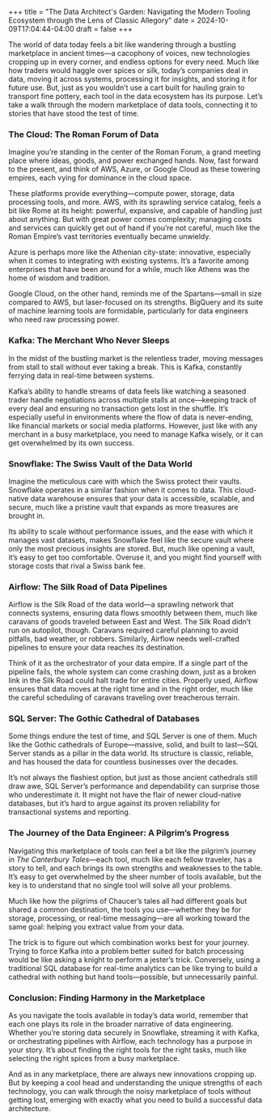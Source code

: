+++
title = "The Data Architect's Garden: Navigating the Modern Tooling Ecosystem through the Lens of Classic Allegory"
date = 2024-10-09T17:04:44-04:00
draft = false
+++

The world of data today feels a bit like wandering through a bustling marketplace in ancient times—a cacophony of voices, new technologies cropping up in every corner, and endless options for every need. Much like how traders would haggle over spices or silk, today’s companies deal in data, moving it across systems, processing it for insights, and storing it for future use. But, just as you wouldn’t use a cart built for hauling grain to transport fine pottery, each tool in the data ecosystem has its purpose. Let’s take a walk through the modern marketplace of data tools, connecting it to stories that have stood the test of time.

### The Cloud: The Roman Forum of Data

Imagine you’re standing in the center of the Roman Forum, a grand meeting place where ideas, goods, and power exchanged hands. Now, fast forward to the present, and think of AWS, Azure, or Google Cloud as these towering empires, each vying for dominance in the cloud space.

These platforms provide everything—compute power, storage, data processing tools, and more. AWS, with its sprawling service catalog, feels a bit like Rome at its height: powerful, expansive, and capable of handling just about anything. But with great power comes complexity; managing costs and services can quickly get out of hand if you’re not careful, much like the Roman Empire’s vast territories eventually became unwieldy.

Azure is perhaps more like the Athenian city-state: innovative, especially when it comes to integrating with existing systems. It’s a favorite among enterprises that have been around for a while, much like Athens was the home of wisdom and tradition.

Google Cloud, on the other hand, reminds me of the Spartans—small in size compared to AWS, but laser-focused on its strengths. BigQuery and its suite of machine learning tools are formidable, particularly for data engineers who need raw processing power.

### Kafka: The Merchant Who Never Sleeps

In the midst of the bustling market is the relentless trader, moving messages from stall to stall without ever taking a break. This is Kafka, constantly ferrying data in real-time between systems.

Kafka’s ability to handle streams of data feels like watching a seasoned trader handle negotiations across multiple stalls at once—keeping track of every deal and ensuring no transaction gets lost in the shuffle. It’s especially useful in environments where the flow of data is never-ending, like financial markets or social media platforms. However, just like with any merchant in a busy marketplace, you need to manage Kafka wisely, or it can get overwhelmed by its own success.

### Snowflake: The Swiss Vault of the Data World

Imagine the meticulous care with which the Swiss protect their vaults. Snowflake operates in a similar fashion when it comes to data. This cloud-native data warehouse ensures that your data is accessible, scalable, and secure, much like a pristine vault that expands as more treasures are brought in. 

Its ability to scale without performance issues, and the ease with which it manages vast datasets, makes Snowflake feel like the secure vault where only the most precious insights are stored. But, much like opening a vault, it’s easy to get too comfortable. Overuse it, and you might find yourself with storage costs that rival a Swiss bank fee.

### Airflow: The Silk Road of Data Pipelines

Airflow is the Silk Road of the data world—a sprawling network that connects systems, ensuring data flows smoothly between them, much like caravans of goods traveled between East and West. The Silk Road didn’t run on autopilot, though. Caravans required careful planning to avoid pitfalls, bad weather, or robbers. Similarly, Airflow needs well-crafted pipelines to ensure your data reaches its destination.

Think of it as the orchestrator of your data empire. If a single part of the pipeline fails, the whole system can come crashing down, just as a broken link in the Silk Road could halt trade for entire cities. Properly used, Airflow ensures that data moves at the right time and in the right order, much like the careful scheduling of caravans traveling over treacherous terrain.

### SQL Server: The Gothic Cathedral of Databases

Some things endure the test of time, and SQL Server is one of them. Much like the Gothic cathedrals of Europe—massive, solid, and built to last—SQL Server stands as a pillar in the data world. Its structure is classic, reliable, and has housed the data for countless businesses over the decades.

It’s not always the flashiest option, but just as those ancient cathedrals still draw awe, SQL Server’s performance and dependability can surprise those who underestimate it. It might not have the flair of newer cloud-native databases, but it’s hard to argue against its proven reliability for transactional systems and reporting.

### The Journey of the Data Engineer: A Pilgrim’s Progress

Navigating this marketplace of tools can feel a bit like the pilgrim’s journey in *The Canterbury Tales*—each tool, much like each fellow traveler, has a story to tell, and each brings its own strengths and weaknesses to the table. It’s easy to get overwhelmed by the sheer number of tools available, but the key is to understand that no single tool will solve all your problems.

Much like how the pilgrims of Chaucer’s tales all had different goals but shared a common destination, the tools you use—whether they be for storage, processing, or real-time messaging—are all working toward the same goal: helping you extract value from your data.

The trick is to figure out which combination works best for your journey. Trying to force Kafka into a problem better suited for batch processing would be like asking a knight to perform a jester’s trick. Conversely, using a traditional SQL database for real-time analytics can be like trying to build a cathedral with nothing but hand tools—possible, but unnecessarily painful.

### Conclusion: Finding Harmony in the Marketplace

As you navigate the tools available in today’s data world, remember that each one plays its role in the broader narrative of data engineering. Whether you’re storing data securely in Snowflake, streaming it with Kafka, or orchestrating pipelines with Airflow, each technology has a purpose in your story. It’s about finding the right tools for the right tasks, much like selecting the right spices from a busy marketplace.

And as in any marketplace, there are always new innovations cropping up. But by keeping a cool head and understanding the unique strengths of each technology, you can walk through the noisy marketplace of tools without getting lost, emerging with exactly what you need to build a successful data architecture.
